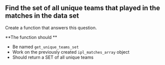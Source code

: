 ## Find the set of all unique teams that played in the matches in the data set

Create a function that answers this question.

**The function should **
- Be named `get_unique_teams_set`
- Work on the previously created `ipl_matches_array` object
- Should return a SET of all unique teams
